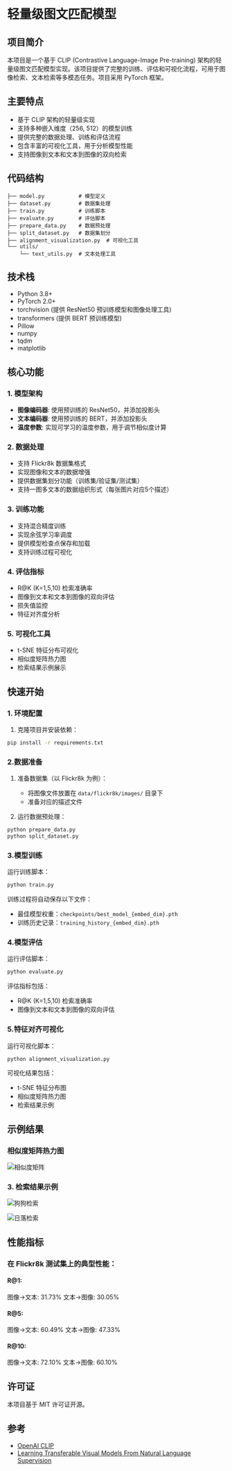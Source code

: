# 轻量级图文匹配模型

## 项目简介

本项目是一个基于 CLIP (Contrastive Language-Image Pre-training) 架构的轻量级图文匹配模型实现。该项目提供了完整的训练、评估和可视化流程，可用于图像检索、文本检索等多模态任务。项目采用 PyTorch 框架。

## 主要特点

- 基于 CLIP 架构的轻量级实现
- 支持多种嵌入维度（256, 512）的模型训练
- 提供完整的数据处理、训练和评估流程
- 包含丰富的可视化工具，用于分析模型性能
- 支持图像到文本和文本到图像的双向检索

## 代码结构

```
├── model.py           # 模型定义
├── dataset.py         # 数据集处理
├── train.py           # 训练脚本
├── evaluate.py        # 评估脚本
├── prepare_data.py    # 数据预处理
├── split_dataset.py   # 数据集划分
├── alignment_visualization.py  # 可视化工具
└── utils/
    └── text_utils.py  # 文本处理工具
```

## 技术栈

- Python 3.8+
- PyTorch 2.0+
- torchvision (提供 ResNet50 预训练模型和图像处理工具)
- transformers (提供 BERT 预训练模型)
- Pillow
- numpy
- tqdm
- matplotlib

## 核心功能

### 1. 模型架构
- **图像编码器**: 使用预训练的 ResNet50，并添加投影头
- **文本编码器**: 使用预训练的 BERT，并添加投影头
- **温度参数**: 实现可学习的温度参数，用于调节相似度计算

### 2. 数据处理
- 支持 Flickr8k 数据集格式
- 实现图像和文本的数据增强
- 提供数据集划分功能（训练集/验证集/测试集）
- 支持一图多文本的数据组织形式（每张图片对应5个描述）

### 3. 训练功能
- 支持混合精度训练
- 实现余弦学习率调度
- 提供模型检查点保存和加载
- 支持训练过程可视化

### 4. 评估指标
- R@K (K=1,5,10) 检索准确率
- 图像到文本和文本到图像的双向评估
- 损失值监控
- 特征对齐度分析

### 5. 可视化工具
- t-SNE 特征分布可视化
- 相似度矩阵热力图
- 检索结果示例展示

## 快速开始
### 1. 环境配置

1. 克隆项目并安装依赖：

```bash
pip install -r requirements.txt
```

### 2.数据准备

1. 准备数据集（以 Flickr8k 为例）：
   - 将图像文件放置在 `data/flickr8k/images/` 目录下
   - 准备对应的描述文件

2. 运行数据预处理：

```bash
python prepare_data.py
python split_dataset.py
```

### 3.模型训练

运行训练脚本：

```bash
python train.py
```

训练过程将自动保存以下文件：
- 最佳模型权重：`checkpoints/best_model_{embed_dim}.pth`
- 训练历史记录：`training_history_{embed_dim}.pth`

### 4.模型评估

运行评估脚本：

```bash
python evaluate.py
```

评估指标包括：
- R@K (K=1,5,10) 检索准确率
- 图像到文本和文本到图像的双向评估

### 5.特征对齐可视化

运行可视化脚本：

```bash
python alignment_visualization.py
```

可视化结果包括：
- t-SNE 特征分布图
- 相似度矩阵热力图
- 检索结果示例


## 示例结果

### 相似度矩阵热力图
![相似度矩阵](similarity_matrix.png)

### 3. 检索结果示例


![狗狗检索](results_a_dog_running_on_the_beach.png)



![日落检索](results_sunset_over_mountains.png)

## 性能指标
### 在 Flickr8k 测试集上的典型性能：
#### R@1:
  图像→文本: 31.73%
  文本→图像: 30.05%
#### R@5:
  图像→文本: 60.49%
  文本→图像: 47.33%
#### R@10:
  图像→文本: 72.10%
  文本→图像: 60.10%


## 许可证

本项目基于 MIT 许可证开源。

## 参考

- [OpenAI CLIP](https://github.com/openai/CLIP)
- [Learning Transferable Visual Models From Natural Language Supervision](https://arxiv.org/abs/2103.00020)
